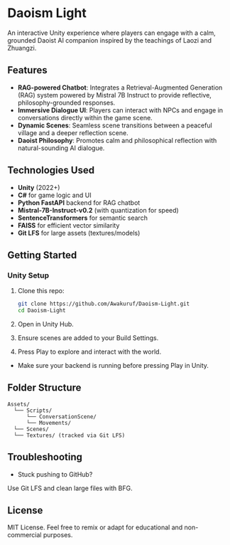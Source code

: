 # Daoism Light 

An interactive Unity experience where players can engage with a calm, grounded Daoist AI companion inspired by the teachings of Laozi and Zhuangzi.

##  Features

-  **RAG-powered Chatbot**: Integrates a Retrieval-Augmented Generation (RAG) system powered by Mistral 7B Instruct to provide reflective, philosophy-grounded responses.
-  **Immersive Dialogue UI**: Players can interact with NPCs and engage in conversations directly within the game scene.
-  **Dynamic Scenes**: Seamless scene transitions between a peaceful village and a deeper reflection scene.
-  **Daoist Philosophy**: Promotes calm and philosophical reflection with natural-sounding AI dialogue.

## Technologies Used

- **Unity** (2022+)
- **C#** for game logic and UI
- **Python FastAPI** backend for RAG chatbot
- **Mistral-7B-Instruct-v0.2** (with quantization for speed)
- **SentenceTransformers** for semantic search
- **FAISS** for efficient vector similarity
- **Git LFS** for large assets (textures/models)

## Getting Started

### Unity Setup

1. Clone this repo:

   ```bash
   git clone https://github.com/Awakuruf/Daoism-Light.git
   cd Daoism-Light
   ```

2. Open in Unity Hub.

3. Ensure scenes are added to your Build Settings.

4. Press Play to explore and interact with the world.
 
- Make sure your backend is running before pressing Play in Unity. 

## Folder Structure

```
Assets/
  └── Scripts/
      └── ConversationScene/
      └── Movements/
  └── Scenes/
  └── Textures/ (tracked via Git LFS)
```

## Troubleshooting

- Stuck pushing to GitHub?

Use Git LFS and clean large files with BFG.

## License
MIT License. Feel free to remix or adapt for educational and non-commercial purposes.
